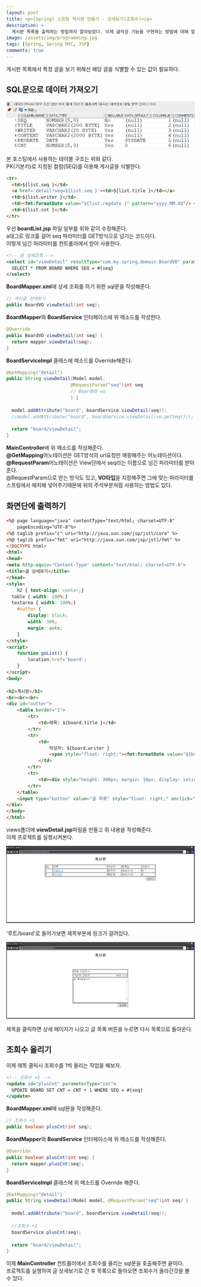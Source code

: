 ```yaml
---
layout: post
title: <p>[Spring] 스프링 게시판 만들기 - 상세보기(조회수)</p>
description: >
  게시판 목록을 출력하는 방법까지 알아보았다. 이제 글작성 기능을 구현하는 방법에 대해 알아본다.
image: /assets/img/programming.jpg
tags: [Spring, Spring MVC, JSP]
comments: true
---
```

<head>
  <link rel="stylesheet" type="text/css" href="../../assets/css/obsidian.css" />
</head>
 
 게시판 목록에서 특정 글을 보기 위해선 해당 글을 식별할 수 있는 값이 필요하다.<br>
 
## SQL문으로 데이터 가져오기

 <img src="/assets/img/spring/oracle7.png">
 
 본 포스팅에서 사용하는 테이블 구조는 위와 같다.<br>
 PK(기본키)로 지정된 컬럼(SEQ)를 이용해 게시글을 식별한다.<br>

~~~html
<tr>
  <td>${list.seq }</td>
  <a href='detail?seq=${list.seq }'><td>${list.title }</td></a>
  <td>${list.writer }</td>
  <td><fmt:formatDate value="${list.regdate }" pattern="yyyy.MM.dd"/> </td>
  <td>${list.cnt }</td>
</tr>
~~~
 
 우선 **boardList.jsp** 파일 일부를 위와 같이 수정해준다.<br>
 a태그로 링크를 걸어 seq 파라미터를 GET방식으로 넘기는 코드이다.<br>
 이렇게 넘긴 파라미터를 컨트롤러에서 받아 사용한다.

~~~xml
<!-- 글 상세조회 -->
<select id="viewDetail" resultType="com.my.spring.domain.BoardVO" parameterType="int">
  SELECT * FROM BOARD WHERE SEQ = #{seq}
</select>
~~~

**BoardMapper.xml**에 상세 조회를 하기 위한 sql문을 작성해준다.

~~~java
// 게시글 상세보기
public BoardVO viewDetail(int seq);
~~~

**BoardMapper**와 **BoardService** 인터페이스에 위 메소드를 작성한다.

~~~java
@Override
public BoardVO viewDetail(int seq) {
  return mapper.viewDetail(seq);
}
~~~

**BoardServiceImpl** 클래스에 메소드를 Override해준다.

~~~java
@GetMapping("detail")
public String viewDetail(Model model, 
                        @RequestParam("seq")int seq
                        // BoardVO vo
                        ) {
  
  model.addAttribute("board", boardService.viewDetail(seq));
  //model.addAttribute("board", boardService.viewDetail(vo.getSeq()));

  return "board/viewDetail";
}
~~~

**MainController**에 위 메소드를 작성해준다.<br>
**@GetMapping**어노테이션은 GET방식의 url요청만 매핑해주는 어노테이션이다.<br>
**@RequestParam**어노테이션은 View단에서 seq라는 이름으로 넘긴 파라미터를 받아준다.<br>
@RequestParam으로 받는 방식도 있고, **VO타입**을 지정해주면 그에 맞는 파라미터를 스프링에서 매치해 넣어주기때문에 위의 주석부분처럼 사용하는 방법도 있다.

## 화면단에 출력하기

~~~html
<%@ page language="java" contentType="text/html; charset=UTF-8"
    pageEncoding="UTF-8"%>
<%@ taglib prefix="c" uri="http://java.sun.com/jsp/jstl/core" %>
<%@ taglib prefix="fmt" uri="http://java.sun.com/jsp/jstl/fmt" %>
<!DOCTYPE html>
<html>
<head>
<meta http-equiv="Content-Type" content="text/html; charset=UTF-8">
<title>글 상세보기</title>
</head>
<style>
	h2 { text-align: center;}
  table { width: 100%;}
  textarea { width: 100%;}
 	#outter {
		display: block;
		width: 30%;
		margin: auto;
	}
</style>
<script>
	function goList() {
		location.href='board';
	}
</script>
<body>

<h2>게시판</h2>
<br><br><br>
<div id="outter">
	<table border="1">
		<tr>
			<td>제목: ${board.title }</td>
		</tr>
		<tr>
			<td>
				작성자: ${board.writer }
				<span style="float: right;"><fmt:formatDate value="${board.regdate }" pattern="yyyy.MM.dd"/></span>
			</td>
		</tr>
		<tr>
			<td><div style="height: 300px; margin: 10px; display: inline-block">${board.content }</div></td>
		</tr>
	</table>
	<input type="button" value="글 목록" style="float: right;" onclick="goList()"> 
</div>
</body>
</html>
~~~

views폴더에 **viewDetail.jsp**파일을 만들고 위 내용을 작성해준다.<br>
이제 프로젝트를 실행시켜본다. 

<img src="/assets/img/spring/boardList3.png">

'루트/board'로 들어가보면 제목부분에 링크가 걸려있다.

<img src="/assets/img/spring/viewDetail.png">

제목을 클릭하면 상세 페이지가 나오고 글 목록 버튼을 누르면 다시 목록으로 돌아온다.

## 조회수 올리기

이제 제목 클릭시 조회수를 1씩 올리는 작업을 해보자.

~~~xml
<!-- 조회수 +1 -->
<update id="plusCnt" parameterType="int">
  UPDATE BOARD SET CNT = CNT + 1 WHERE SEQ = #{seq}
</update>
~~~

**BoardMapper.xml**에 sql문을 작성해준다.

~~~java
// 조회수 +1
public boolean plusCnt(int seq);
~~~

**BoardMapper**와 **BoardService** 인터페이스에 위 메소드를 작성해준다.

~~~java
@Override
public boolean plusCnt(int seq) {
  return mapper.plusCnt(seq);
}
~~~

**BoardServiceImpl** 클래스에 위 메소드를 Override 해준다.

~~~java
@GetMapping("detail")
public String viewDetail(Model model, @RequestParam("seq")int seq) {
  
  model.addAttribute("board", boardService.viewDetail(seq));
  
  //조회수 +1
  boardService.plusCnt(seq);
  
  return "board/viewDetail";
}
~~~

이제 **MainController** 컨트롤러에서 조회수를 올리는 sql문을 호출해주면 끝이다.<br>
프로젝트를 실행하여 글 상세보기로 간 후 목록으로 돌아오면 조회수가 올라간것을 볼 수 있다.